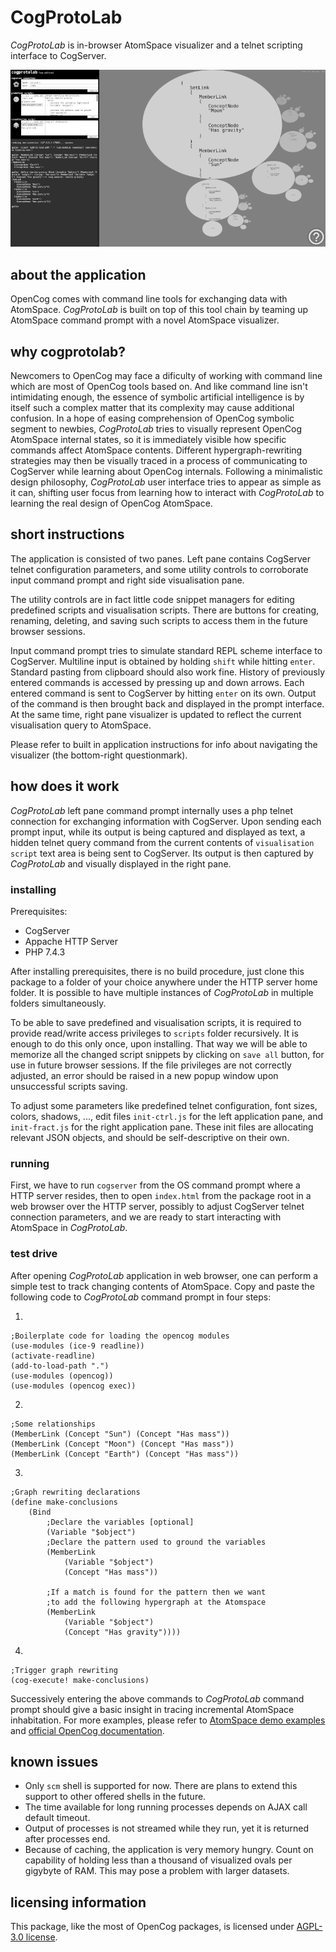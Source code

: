 # CogProtoLab

*CogProtoLab* is in-browser AtomSpace visualizer and a telnet scripting interface to CogServer.

![](media/ssh-800-cogprotolab.png)

## about the application

OpenCog comes with command line tools for exchanging data with AtomSpace. *CogProtoLab* is built on top of this tool chain by teaming up AtomSpace command prompt with a novel AtomSpace visualizer.

## why cogprotolab?

Newcomers to OpenCog may face a dificulty of working with command line which are most of OpenCog tools based on. And like command line isn't intimidating enough, the essence of symbolic artificial intelligence is by itself such a complex matter that its complexity may cause additional confusion. In a hope of easing comprehension of OpenCog symbolic segment to newbies, *CogProtoLab* tries to visually represent OpenCog AtomSpace internal states, so it is immediately visible how specific commands affect AtomSpace contents. Different hypergraph-rewriting strategies may then be visually traced in a process of communicating to CogServer while learning about OpenCog internals. Following a minimalistic design philosophy, *CogProtoLab* user interface tries to appear as simple as it can, shifting user focus from learning how to interact with *CogProtoLab* to learning the real design of OpenCog AtomSpace.

## short instructions

The application is consisted of two panes. Left pane contains CogServer telnet configuration parameters, and some utility controls to corroborate input command prompt and right side visualisation pane.

The utility controls are in fact little code snippet managers for editing predefined scripts and visualisation scripts. There are buttons for creating, renaming, deleting, and saving such scripts to access them in the future browser sessions.

Input command prompt tries to simulate standard REPL scheme interface to CogServer. Multiline input is obtained by holding `shift` while hitting `enter`. Standard pasting from clipboard should also work fine. History of previously entered commands is accessed by pressing up and down arrows. Each entered command is sent to CogServer by hitting `enter` on its own. Output of the command is then brought back and displayed in the prompt interface. At the same time, right pane visualizer is updated to reflect the current visualisation query to AtomSpace.

Please refer to built in application instructions for info about navigating the visualizer (the bottom-right questionmark).

## how does it work

*CogProtoLab* left pane command prompt internally uses a php telnet connection for exchanging information with CogServer. Upon sending each prompt input, while its output is being captured and displayed as text, a hidden telnet query command from the current contents of `visualisation script` text area is being sent to CogServer. Its output is then captured by *CogProtoLab* and visually displayed in the right pane.

### installing

Prerequisites:
- CogServer
- Appache HTTP Server
- PHP 7.4.3

After installing prerequisites, there is no build procedure, just clone this package to a folder of your choice anywhere under the HTTP server home folder. It is possible to have multiple instances of *CogProtoLab* in multiple folders simultaneously.

To be able to save predefined and visualisation scripts, it is required to provide read/write access privileges to `scripts` folder recursively. It is enough to do this only once, upon installing. That way we will be able to memorize all the changed script snippets by clicking on `save all` button, for use in future browser sessions. If the file privileges are not correctly adjusted, an error should be raised in a new popup window upon unsuccessful scripts saving.

To adjust some parameters like predefined telnet configuration, font sizes, colors, shadows, ..., edit files `init-ctrl.js` for the left application pane, and `init-fract.js` for the right application pane. These init files are allocating relevant JSON objects, and should be self-descriptive on their own.

### running

First, we have to run `cogserver` from the OS command prompt where a HTTP server resides, then to open `index.html` from the package root in a web browser over the HTTP server, possibly to adjust CogServer telnet connection parameters, and we are ready to start interacting with AtomSpace in *CogProtoLab*.

### test drive

After opening *CogProtoLab* application in web browser, one can perform a simple test to track changing contents of AtomSpace. Copy and paste the following code to *CogProtoLab* command prompt in four steps:

1.

    ;Boilerplate code for loading the opencog modules
    (use-modules (ice-9 readline))
    (activate-readline)
    (add-to-load-path ".")
    (use-modules (opencog))
    (use-modules (opencog exec))

2.

    ;Some relationships
    (MemberLink (Concept "Sun") (Concept "Has mass"))
    (MemberLink (Concept "Moon") (Concept "Has mass"))
    (MemberLink (Concept "Earth") (Concept "Has mass"))

3.

    ;Graph rewriting declarations
    (define make-conclusions
        (Bind
            ;Declare the variables [optional]
            (Variable "$object")
            ;Declare the pattern used to ground the variables
            (MemberLink
                (Variable "$object")
                (Concept "Has mass"))
            
            ;If a match is found for the pattern then we want
            ;to add the following hypergraph at the Atomspace
            (MemberLink
                (Variable "$object")
                (Concept "Has gravity"))))

4.

    ;Trigger graph rewriting
    (cog-execute! make-conclusions)

Successively  entering the above commands to *CogProtoLab* command prompt should give a basic insight in tracing incremental AtomSpace inhabitation. For more examples, please refer to [AtomSpace demo examples](https://github.com/opencog/atomspace/tree/master/examples/atomspace) and [official OpenCog documentation](https://wiki.opencog.org/w/The_Open_Cognition_Project).

## known issues

- Only `scm` shell is supported for now. There are plans to extend this support to other offered shells in the future.
- The time available for long running processes depends on AJAX call default timeout.
- Output of processes is not streamed while they run, yet it is returned after processes end.
- Because of caching, the application is very memory hungry. Count on capability of holding less than a thousand of visualized ovals per gigybyte of RAM. This may pose a problem with larger datasets.

## licensing information

This package, like the most of OpenCog packages, is licensed under [AGPL-3.0 license](LICENSE).

